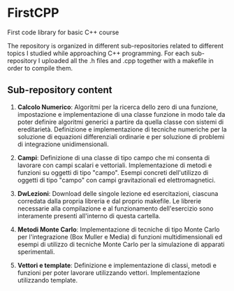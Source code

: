 # FirstCPP
First code library for basic C++ course 

The repository is organized in different sub-repositories related to different topics I studied while approaching C++ programming. For each sub-repository I uploaded all the .h files and .cpp together with a makefile in order to compile them.

## Sub-repository content

1. **Calcolo Numerico**: 
  Algoritmi per la ricerca dello zero di una funzione, impostazione e implementazione di una classe funzione in modo tale da poter definire algoritmi generici a partire da quella classe con sistemi di ereditarietà. Definizione e implementazione di tecniche numeriche per la soluzione di equazioni differenziali ordinarie e per soluzione di problemi di integrazione unidimensionali.
  
2. **Campi**:
  Definizione di una classe di tipo campo che mi consenta di lavorare con campi scalari e vettoriali. Implementazione di metodi e funzioni su oggetti di tipo "campo". Esempi concreti dell'utilizzo di oggetti di tipo "campo" con campi gravitazionali ed elettromagnetici.
  
3. **DwLezioni**:
  Download delle singole lezione ed esercitazioni, ciascuna corredata dalla propria libreria e dal proprio makefile. Le librerie necessarie alla compilazione e al funzionamento dell'esercizio sono interamente presenti all'interno di questa cartella.

4. **Metodi Monte Carlo**:
  Implementazione di tecniche di tipo Monte Carlo per l'integrazione (Box Muller e Media) di funzioni multidimensionali ed esempi di utilizzo di tecniche Monte Carlo per la simulazione di apparati sperimentali.
  
5. **Vettori e template**:
  Definizione e implementazione di classi, metodi e funzioni per poter lavorare utilizzando vettori. Implementazione utilizzando template.
